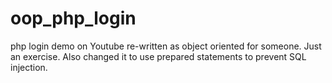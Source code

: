 # oop_php_login
php login demo on Youtube re-written as object oriented for someone.  Just an exercise.  Also changed it to use prepared statements to prevent SQL injection.
